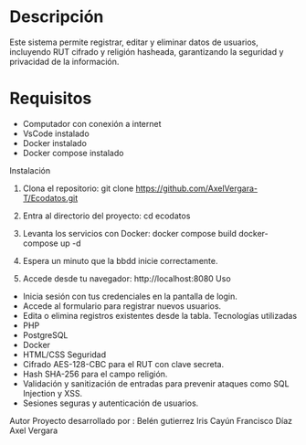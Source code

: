 
 # Descripción
Este sistema permite registrar, editar y eliminar datos de usuarios, incluyendo RUT cifrado y religión hasheada, garantizando la seguridad y privacidad de la información.

# Requisitos
- Computador con conexión a internet
- VsCode instalado
- Docker instalado
- Docker compose instalado


Instalación
1. Clona el repositorio:
git clone https://github.com/AxelVergara-T/Ecodatos.git

2. Entra al directorio del proyecto:
cd ecodatos

3. Levanta los servicios con Docker:
docker compose build
docker-compose up -d 

4. Espera un minuto que la bbdd inicie correctamente.

4. Accede desde tu navegador: http://localhost:8080
Uso
- Inicia sesión con tus credenciales en la pantalla de login.
- Accede al formulario para registrar nuevos usuarios.
- Edita o elimina registros existentes desde la tabla.
Tecnologías utilizadas
- PHP
- PostgreSQL
- Docker
- HTML/CSS
Seguridad
- Cifrado AES-128-CBC para el RUT con clave secreta.
- Hash SHA-256 para el campo religión.
- Validación y sanitización de entradas para prevenir ataques como SQL Injection y XSS.
- Sesiones seguras y autenticación de usuarios.

Autor
Proyecto desarrollado por : Belén gutierrez 
                            Iris Cayún
                            Francisco Díaz
                            Axel Vergara